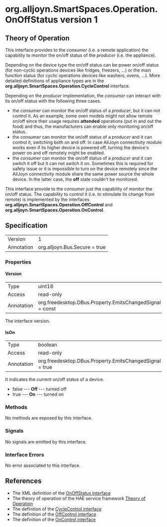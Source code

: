 # org.alljoyn.SmartSpaces.Operation.OnOffStatus version 1

## Theory of Operation

This interface provides to the _consumer_ (i.e. a remote application) the
capability to monitor the on/off status of the _producer_ (i.e. the appliance).

Depending on the device type the on/off status can be power on/off status (for
non-cyclic operations devices like fridges, freezers, ...) or the main function
status (for cyclic operations devices like washers, ovens, ...). More detailed
definitions of appliance types are in the
**org.alljoyn.SmartSpaces.Operation.CycleControl** interface.

Depending on the _producer_ implementation, the _consumer_ can interact with its
on/off status with the following three cases.
  * the _consumer_ can monitor the on/off status of a _producer_, but it can not
    control it. As an example, some oven models might not allow remote on/off 
    since their usage requires **attended** operations (put in and out the food)
    and thus, the manufacturers can enable only monitoring on/off status.
  * the _consumer_ can monitor the on/off status of a _producer_ and it can
    control it, switching both on and off. In case AllJoyn connectivity module
    works even if its higher device is powered off, turning the device's power 
    on and off remotely might be enabled.
  * the _consumer_ can monitor the on/off status of a _producer_ and it can
    switch it off but it can not switch it on. Sometimes this is required for
    safety issue or it is impossible to turn on the device remotely since the
    AllJoyn connectivity module share the same power source the whole device.
    In the latter case, the **off** state couldn't be monitored.

This interface provide to the _consumer_ just the capability of monitor the
on/off status. The capability to control it (i.e. to stimulate its change from
remote) is implemented by the interfaces
**org.alljoyn.SmartSpaces.Operation.OffControl** and
**org.alljoyn.SmartSpaces.Operation.OnControl**.

## Specification

|            |                               |
| ---------- | ----------------------------- |
| Version    | 1                             |
| Annotation | org.alljoyn.Bus.Secure = true |

### Properties

#### Version

|            |                                                         |
| ---------- | ------------------------------------------------------- |
| Type       | uint16                                                  |
| Access     | read-only                                               |
| Annotation | org.freedesktop.DBus.Property.EmitsChangedSignal = const|

The interface version.

#### IsOn

|            |                                                         |
| ---------- | ------------------------------------------------------- |
| Type       | boolean                                                 |
| Access     | read-only                                               |
| Annotation | org.freedesktop.DBus.Property.EmitsChangedSignal = true |

It indicates the current on/off status of a device.

  * false --- **Off** --- turned off
  * true --- **On** --- turned on

### Methods

No methods are exposed by this interface.

### Signals

No signals are emitted by this interface.

### Interface Errors

No error associated to this interface.

## References

  * The XML definition of the [OnOffStatus interface](OnOffStatus-v1.xml)
  * The theory of operation of the HAE service framework [Theory of Operation](/org.alljoyn.SmartSpaces/theory-of-operation-v1)
  * The definition of the [CycleControl interface](CycleControl-v1)
  * The definition of the [OffControl interface](OffControl-v1)
  * The definition of the [OnControl interface](OnControl-v1)

